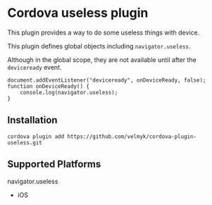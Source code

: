 # Cordova useless plugin


This plugin provides a way to do some useless things with device.

This plugin defines global objects including `navigator.useless`.

Although in the global scope, they are not available until after the `deviceready` event.

    document.addEventListener("deviceready", onDeviceReady, false);
    function onDeviceReady() {
        console.log(navigator.useless);
    }

## Installation

    cordova plugin add https://github.com/velmyk/cordova-plugin-useless.git

## Supported Platforms

navigator.useless<br />

- iOS